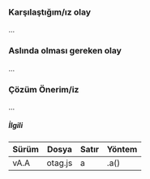
### Karşılaştığım/ız olay
...

### Aslında olması gereken olay
...

### Çözüm Önerim/iz
...

##### İlgili

| Sürüm | Dosya       | Satır | Yöntem     |
|-------|-------------|-------|------------|
| vA.A  | otag.js     | a     | .a()       |
